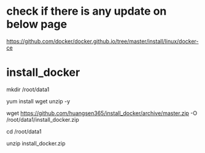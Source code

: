 # check if there is any update on below page
https://github.com/docker/docker.github.io/tree/master/install/linux/docker-ce
# install_docker
mkdir /root/data1

yum install wget unzip -y

wget https://github.com/huangsen365/install_docker/archive/master.zip -O /root/data1/install_docker.zip

cd /root/data1

unzip install_docker.zip
